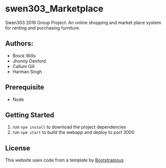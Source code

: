 # swen303_Marketplace
Swen303 2016 Group Project: An online shopping and market place system for renting and purchasing furniture.

## Authors:
* Brock Wills
* Jhonny Denford
* Callum Gill
* Harman Singh

## Prerequisite
* Node

## Getting Started

1. run `npm install` to download the project dependencies
2. run `npm start` to build the webapp and deploy to port 3000

## License
This website uses code from a template by [Bootstrapious](http://bootstrapious.com/free-templates)
